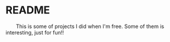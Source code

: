 # README
&emsp;&emsp;This is some of projects I did when I'm free. Some of them is interesting, just for fun!!
